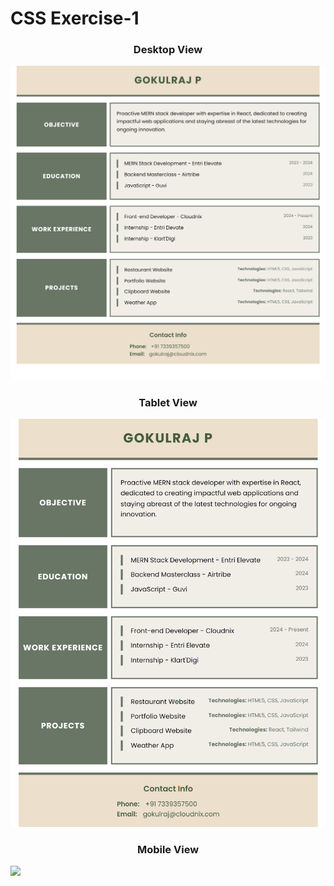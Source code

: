 <body>
  <h1>CSS Exercise-1</h1>
  <center><h3>Desktop View</h3></center>
<img src="./images/laptop.png">
  <center><h3>Tablet View</h3></center>
  <img src="/images/tablet.png">
    <center><h3>Mobile View</h3></center>
  <img src="../images/mobile.png">
</body>     
